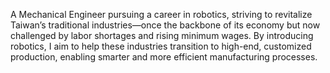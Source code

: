 A Mechanical Engineer pursuing a career in robotics, striving to revitalize Taiwan’s traditional industries—once the backbone of its economy but now challenged by labor shortages and rising minimum wages. By introducing robotics, I aim to help these industries transition to high-end, customized production, enabling smarter and more efficient manufacturing processes.

